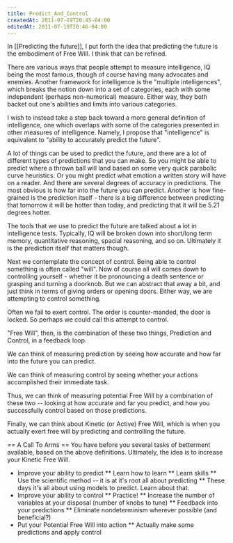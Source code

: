 ```yaml
---
title: Predict_And_Control
createdAt: 2011-07-19T20:45-04:00
editedAt: 2011-07-19T20:46-04:00
---
```


In [[Predicting the future]], I put forth the idea that predicting the future is the embodiment of Free Will. I think that can be refined.

There are various ways that people attempt to measure intelligence, IQ being the most famous, though of course having many advocates and enemies. Another framework for intelligence is the "multiple intelligences", which breaks the notion down into a set of categories, each with some independent (perhaps non-numerical) measure. Either way, they both backet out one's abilities and limits into various categories.

I wish to instead take a step back toward a more general definition of intelligence, one which overlaps with some of the categories presented in other measures of intelligence. Namely, I propose that "intelligence" is equivalent to "ability to accurately predict the future".

A lot of things can be used to predict the future, and there are a lot of different types of predictions that you can make. So you might be able to predict where a thrown ball will land based on some very quick parabolic curve heuristics. Or you might predict what emotion a written story will have on a reader. And there are several degrees of accuracy in predictions. The most obvious is how far into the future you can predict. Another is how fine-grained is the prediction itself - there is a big difference between predicting that tomorrow it will be hotter than today, and predicting that it will be 5.21 degrees hotter.

The tools that we use to predict the future are talked about a lot in intelligence tests. Typically, IQ will be broken down into short/long term memory, quantitative reasoning, spacial reasoning, and so on. Ultimately it is the prediction itself that matters though.

Next we contemplate the concept of control. Being able to control something is often called "will". Now of course all will comes down to controlling yourself - whether it be pronouncing a death sentence or grasping and turning a doorknob. But we can abstract that away a bit, and just think in terms of giving orders or opening doors. Either way, we are attempting to control something.

Often we fail to exert control. The order is counter-manded, the door is locked. So perhaps we could call this attempt to control.

"Free Will", then, is the combination of these two things, Prediction and Control, in a feedback loop.

We can think of measuring prediction by seeing how accurate and how far into the future you can predict.

We can think of measuring control by seeing whether your actions accomplished their immediate task.

Thus, we can think of measuring potential Free Will by a combination of these two -- looking at how accurate and far you predict, and how you successfully control based on those predictions.

Finally, we can think about Kinetic (or Active) Free Will, which is when you actually exert free will by predicting and controlling the future.

== A Call To Arms ==
You have before you several tasks of betterment available, based on the above definitions. Ultimately, the idea is to increase your Kinetic Free Will.

* Improve your ability to predict
** Learn how to learn
** Learn skills
** Use the scientific method -- it is at it's root all about predicting
** These days it's all about using models to predict. Learn about that.
* Improve your ability to control
** Practice!
** Increase the number of variables at your disposal (number of knobs to tune)
** Feedback into your predictions
** Eliminate nondeterminism wherever possible (and beneficial?)
* Put your Potential Free Will into action
** Actually make some predictions and apply control



